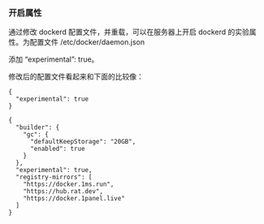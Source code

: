 ### 开启属性
通过修改 dockerd 配置文件，并重载，可以在服务器上开启 dockerd 的实验属性。为配置文件 /etc/docker/daemon.json

添加 “experimental”: true。

修改后的配置文件看起来和下面的比较像：
~~~
{
  "experimental": true
}

~~~


~~~
{
  "builder": {
    "gc": {
      "defaultKeepStorage": "20GB",
      "enabled": true
    }
  },
  "experimental": true,
  "registry-mirrors": [
    "https://docker.1ms.run",
    "https://hub.rat.dev",
    "https://docker.1panel.live"
  ]
}

~~~
